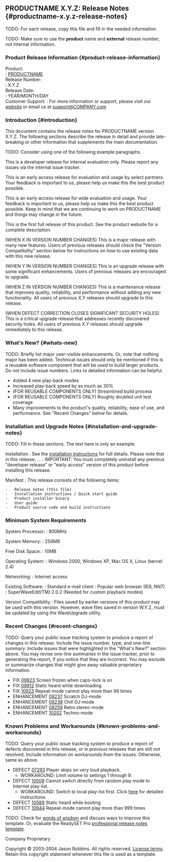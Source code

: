 PRODUCTNAME X.Y.Z: Release Notes {#productname-x.y.z-release-notes}
--------------------------------

TODO: For each release, copy this file and fill in the needed
information.

TODO: Make sure to use the **product** name and **external** release
number, not internal information.

### Product Release Information {#product-release-information}

Product:          
:   [PRODUCTNAME](http://www.COMPANY.com/products/PRODUCTNAME/)                                                                                    
Release Number:   
:   X.Y.Z                                                                                                                
Release Date:     
:   YEAR/MONTH/DAY                                                                                             
Customer Support: 
:   For more information or support, please visit our [website](http://www.COMPANY.com/products/PRODUCTNAME/) or email us at <support@COMPANY.com>

### Introduction {#introduction}

This document contains the release notes for PRODUCTNAME version X.Y.Z.
The following sections describe the release in detail and provide
late-breaking or other information that supplements the main
documentation.

TODO: Consider using one of the following example paragraphs.

This is a developer release for internal evaluation only. Please report
any issues via the internal issue tracker.

This is an early access release for evaluation and usage by select
partners. Your feedback is important to us, please help us make this the
best product possible.

This is an early access release for wide evaluation and usage. Your
feedback is important to us, please help us make this the best product
possible. Keep in mind that we are continuing to work on PRODUCTNAME and
things may change in the future.

This is the first full release of this product. See the product website
for a complete description.

(WHEN X IN VERSION NUMBER CHANGES) This is a major release with many new
features. Users of previous releases should check the "Version
Compatibility" section below for instructions on how to use existing
data with this new release.

(WHEN Y IN VERSION NUMBER CHANGES) This is an upgrade release with some
significant enhancements. Users of previous releases are encouraged to
upgrade.

(WHEN Z IN VERSION NUMBER CHANGES) This is a maintenance release that
improves quality, reliability, and performance without adding any new
functionality. All users of previous X.Y releases should upgrade to this
release.

(WHEN DEFECT CORRECTION CLOSES SIGNIFICANT SECURITY HOLES) This is a
critical upgrade release that addresses recently discovered security
holes. All users of previous X.Y releases should upgrade immediately to
this release.

### What's New? {#whats-new}

TODO: Briefly list major user-visible enhancements. Or, note that
nothing major has been added. Technical issues should only be mentioned
if this is a reusable software component that will be used to build
larger products. Do not include issue numbers. Links to detailed
information can be helpful.

-   Added 4 new play-back modes
-   Increased play-back speed by as much as 30%
-   (FOR REUSABLE COMPONENTS ONLY) Streamlined build process
-   (FOR REUSABLE COMPONENTS ONLY) Roughly doubled unit test coverage
-   Many improvements to the product's quality, reliability, ease of
    use, and performance. See "Recent Changes" below for details.

### Installation and Upgrade Notes {#installation-and-upgrade-notes}

TODO: Fill in these sections. The text here is only an example.

Installation
:   See the [installation instructions](install.html) for full details.
    Please note that in this release, ...
:   IMPORTANT: You must completely uninstall any previous "developer
    release" or "early access" version of this product before installing
    this release.

Manifest
:   This release consists of the following items:
    
    -   Release notes (this file)
    -   Installation instructions / Quick start guide
    -   Product installer binary
    -   User guide
    -   Product source code and build instructions

### Minimum System Requirements

System Processor:</td>
:    800MHz
    
System Memory:
:   256MB
    
Free Disk Space:</td>
:   10MB
    
Operating System:
:   Windows 2000, Windows XP, Mac OS X, Linux (kernel 2.4)
    
Networking:
:   Internet access
 
Existing Software:
:   Standard e-mail client
:   Popular web browser (IE6, NN7)
:   SuperWaveEdit(TM) 2.0.2 (Needed for custom playback modes)

Version Compatibility
:   Files saved by earlier versions of this product may be used with
    this version. However, wave files saved in version W.Y.Z, must be
    updated by using the WaveUpgrade utility.

### Recent Changes {#recent-changes}

TODO: Query your public issue tracking system to produce a report of
changes in this release. Include the issue number, type, and one-line
summary. Include issues that were highlighted in the "What's New?"
section above. You may revise one-line summaries in the issue tracker,
prior to generating the report, if you notice that they are incorrect.
You may exclude or summarize changes that might give away valuable
proprietary information.

-   FIX [09823](#) Screen frozen when caps-lock is on
-   FIX [09912](#) Static heard while downloading
-   FIX [10923](#) Repeat-mode cannot play more than 99 times
-   ENHANCEMENT [08237](#) Scratch DJ-mode
-   ENHANCEMENT [08238](#) Chill DJ-mode
-   ENHANCEMENT [08259](#) Retro stereo-mode
-   ENHANCEMENT [10202](#) Techno-mode

### Known Problems and Workarounds {#known-problems-and-workarounds}

TODO: Query your public issue tracking system to produce a report of
defects discovered in this release, or in previous releases that are
still not resolved. Include information on workarounds from the issues.
Otherwise, same as above.

-   DEFECT [07293](#) Player skips on very loud playback.
    -   WORKAROUND: Limit volume to settings 1 through 9.
-   DEFECT [10509](#) Cannot switch directly from random play mode to
    Internet play-list.
    -   WORKAROUND: Switch to local play-list first. Click [here](#) for
        detailed instructions.
-   DEFECT [10589](#) Static heard while booting
-   DEFECT [10944](#) Repeat-mode cannot play more than 999 times

TODO: Check for [words of
wisdom](http://readyset.tigris.org/words-of-wisdom/release-notes.html)
and discuss ways to improve this template. Or, evaluate the ReadySET Pro
[professional release notes
template](http://www.readysetpro.com/ "pro use case template and sample test plan").

Company Proprietary

Copyright © 2003-2004 Jason Robbins. All rights reserved. [License
terms](readyset-license.html). Retain this copyright statement whenever
this file is used as a template.


